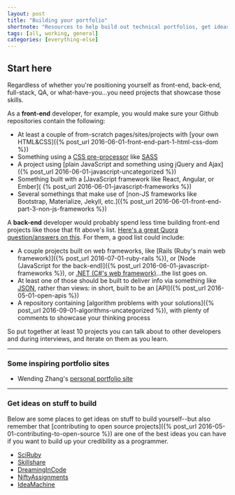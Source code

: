 ```yaml
---
layout: post
title: "Building your portfolio"
shortnote: "Resources to help build out technical portfolios, get ideas, and contribute to open source."
tags: [all, working, general]
categories: [everything-else]
---
```

## Start here
Regardless of whether you're positioning yourself as front-end, back-end, full-stack, QA, or what-have-you...you need projects that showcase those skills.

As a **front-end** developer, for example, you would make sure your Github repositories contain the following:

* At least a couple of from-scratch pages/sites/projects with [your own HTML&CSS]({% post_url 2016-06-01-front-end-part-1-html-css-dom %})
* Something using a [CSS pre-processor](https://www.sitepoint.com/6-current-options-css-preprocessors/) like [SASS](http://sass-lang.com/)
* A project using [plain JavaScript and something using jQuery and Ajax]({% post_url 2016-06-01-javascript-uncategorized %})
* Something built with a [JavaScript framework like React, Angular, or Ember]( {% post_url 2016-06-01-javascript-frameworks %})
* Several somethings that make use of [non-JS frameworks like Bootstrap, Materialize, Jekyll, etc.]({% post_url 2016-06-01-front-end-part-3-non-js-frameworks %})

A **back-end** developer would probably spend less time building front-end projects like those that fit above's list. [Here's a great Quora question/answers on this](https://www.quora.com/What-does-a-good-junior-backend-developer-portfolio-website-look-like). For them, a good list could include:

* A couple projects built on web frameworks, like [Rails (Ruby's main web framework)]({% post_url 2016-07-01-ruby-rails %}), or [Node (JavaScript for the back-end)]({% post_url 2016-06-01-javascript-frameworks %}), or [.NET (C#'s web framework)](https://www.microsoft.com/net)...the list goes on.
* At least one of those should be built to deliver info via something like [JSON](http://www.w3schools.com/json/), rather than views: in short, built to be an [API]({% post_url 2016-05-01-open-apis %})
* A repository containing [algorithm problems with your solutions]({% post_url 2016-09-01-algorithms-uncategorized %}), with plenty of comments to showcase your thinking process

So put together at least 10 projects you can talk about to other developers and during interviews, and iterate on them as you learn.

<hr>

### Some inspiring portfolio sites

* Wending Zhang's [personal portfolio site](http://wentin.co/)

<hr>

### Get ideas on stuff to build
Below are some places to get ideas on stuff to build yourself--but also remember that [contributing to open source projects]({% post_url 2016-05-01-contributing-to-open-source %}) are one of the best ideas you can have if you want to build up your credibility as a programmer.

* [SciRuby](https://github.com/SciRuby/sciruby/wiki/Google-Summer-of-Code-2016-Ideas)
* [Skillshare](http://skillshare.im/)
* [DreamingInCode](http://www.dreamincode.net/forums/topic/78802-martyr2s-mega-project-ideas-list/)
* [NiftyAssignments](http://nifty.stanford.edu/)
* [IdeaMachine](http://www.ideamachine.io/)
